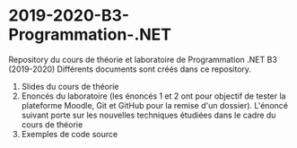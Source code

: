 # 2019-2020-B3-Programmation-.NET
Repository du cours de théorie et laboratoire  de Programmation .NET B3 (2019-2020)
Différents documents sont créés dans ce repository.
1) Slides du cours de théorie
2) Enoncés du laboratoire (les énoncés 1 et 2 ont pour objectif de tester la plateforme Moodle, Git et GitHub pour la remise d'un dossier). L'énoncé suivant porte sur les nouvelles techniques étudiées dans le cadre du cours de théorie
3) Exemples de code source
